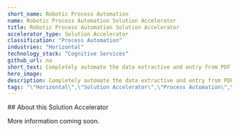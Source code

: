 ```yaml
---
short_name: Robotic Process Automation
name: Robotic Process Automation Solution Accelerator
title: Robotic Process Automation Solution Accelerator
accelerator_type: Solution Accelerator
classification: "Process Automation"
industries: "Horizontal"
technology_stack: "Cognitive Services"
github_url: na
short_text: Completely automate the data extractive and entry from PDF form by using Azure Cognitive Services.
hero_image: 
description: Completely automate the data extractive and entry from PDF form by using Azure Cognitive Services. Organizations have multiple forms in various formats that go through a manual data entry process to extract all the relevant information before the data can be used by software applications which adds time and opex in the process. 
tags: "\"Horizontal\",\"Solution Accelerator\",\"Process Automation\",\"Cognitive Services\""
---
```

​​## About this Solution Accelerator

More information coming soon.